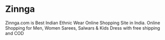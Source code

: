 # Zinnga
Zinnga.com is Best Indian Ethnic Wear Online Shopping Site in India. Online Shopping for Men, Women Sarees, Salwars &amp; Kids Dress with free shipping and COD
